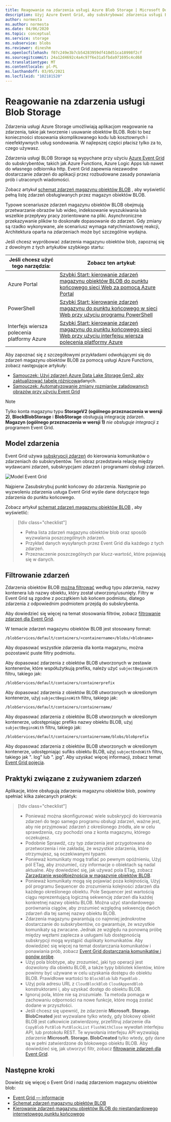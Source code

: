 ```yaml
---
title: Reagowanie na zdarzenia usługi Azure Blob Storage | Microsoft Docs
description: Użyj Azure Event Grid, aby subskrybować zdarzenia usługi BLOB Storage i reagować na nie. Zrozumienie modelu zdarzeń, zdarzeń filtrowania i praktyk związanych z zużywaniem zdarzeń.
author: normesta
ms.author: normesta
ms.date: 04/06/2020
ms.topic: conceptual
ms.service: storage
ms.subservice: blobs
ms.reviewer: dineshm
ms.openlocfilehash: f07c249e3b7cb54283959df410d51ca18998f2cf
ms.sourcegitcommit: 24a12d4692c4a4c97f6e31a5fbda971695c4cd68
ms.translationtype: MT
ms.contentlocale: pl-PL
ms.lasthandoff: 03/05/2021
ms.locfileid: "102181520"
---
```

# <a name="reacting-to-blob-storage-events"></a>Reagowanie na zdarzenia usługi Blob Storage

Zdarzenia usługi Azure Storage umożliwiają aplikacjom reagowanie na zdarzenia, takie jak tworzenie i usuwanie obiektów BLOB. Robi to bez konieczności stosowania skomplikowanego kodu lub kosztownych i nieefektywnych usług sondowania. W najlepszej części płacisz tylko za to, czego używasz.

Zdarzenia usługi BLOB Storage są wypychane przy użyciu [Azure Event Grid](https://azure.microsoft.com/services/event-grid/) do subskrybentów, takich jak Azure Functions, Azure Logic Apps lub nawet do własnego odbiornika http. Event Grid zapewnia niezawodne dostarczanie zdarzeń do aplikacji przez rozbudowane zasady ponawiania prób i utraconych wiadomości.

Zobacz artykuł [schemat zdarzeń magazynu obiektów BLOB](../../event-grid/event-schema-blob-storage.md?toc=%2fazure%2fstorage%2fblobs%2ftoc.json) , aby wyświetlić pełną listę zdarzeń obsługiwanych przez magazyn obiektów BLOB.

Typowe scenariusze zdarzeń magazynu obiektów BLOB obejmują przetwarzanie obrazów lub wideo, indeksowanie wyszukiwania lub wszelkie przepływy pracy zorientowane na pliki. Asynchroniczne przekazywanie plików to doskonałe dopasowanie do zdarzeń. Gdy zmiany są rzadko wykonywane, ale scenariusz wymaga natychmiastowej reakcji, Architektura oparta na zdarzeniach może być szczególnie wydajna.

Jeśli chcesz wypróbować zdarzenia magazynu obiektów blob, zapoznaj się z dowolnym z tych artykułów szybkiego startu:

|Jeśli chcesz użyć tego narzędzia:    |Zobacz ten artykuł: |
|--|-|
|Azure Portal    |[Szybki Start: kierowanie zdarzeń magazynu obiektów BLOB do punktu końcowego sieci Web za pomocą Azure Portal](../../event-grid/blob-event-quickstart-portal.md?toc=%2fazure%2fstorage%2fblobs%2ftoc.json)|
|PowerShell    |[Szybki Start: kierowanie zdarzeń magazynu do punktu końcowego w sieci Web przy użyciu programu PowerShell](./storage-blob-event-quickstart-powershell.md?toc=%2fazure%2fstorage%2fblobs%2ftoc.json)|
|Interfejs wiersza polecenia platformy Azure    |[Szybki Start: kierowanie zdarzeń magazynu do punktu końcowego sieci Web przy użyciu interfejsu wiersza polecenia platformy Azure](./storage-blob-event-quickstart.md?toc=%2fazure%2fstorage%2fblobs%2ftoc.json)|

Aby zapoznać się z szczegółowymi przykładami odwołującymi się do zdarzeń magazynu obiektów BLOB za pomocą usługi Azure Functions, zobacz następujące artykuły:

- [Samouczek: Użyj zdarzeń Azure Data Lake Storage Gen2, aby zaktualizować tabelę różnicową](data-lake-storage-events.md)danych.
- [Samouczek: Automatyzowanie zmiany rozmiarów załadowanych obrazów przy użyciu Event Grid](../../event-grid/resize-images-on-storage-blob-upload-event.md?tabs=dotnet)

>[!NOTE]
> Tylko konta magazynu typu **StorageV2 (ogólnego przeznaczenia w wersji 2)**, **BlockBlobStorage** i **BlobStorage** obsługują integrację zdarzeń. **Magazyn (ogólnego przeznaczenia w wersji 1)** *nie obsługuje integracji* z programem Event Grid.

## <a name="the-event-model"></a>Model zdarzenia

Event Grid używa [subskrypcji zdarzeń](../../event-grid/concepts.md#event-subscriptions) do kierowania komunikatów o zdarzeniach do subskrybentów. Ten obraz przedstawia relację między wydawcami zdarzeń, subskrypcjami zdarzeń i programami obsługi zdarzeń.

![Model Event Grid](./media/storage-blob-event-overview/event-grid-functional-model.png)

Najpierw Zasubskrybuj punkt końcowy do zdarzenia. Następnie po wyzwoleniu zdarzenia usługa Event Grid wyśle dane dotyczące tego zdarzenia do punktu końcowego.

Zobacz artykuł [schemat zdarzeń magazynu obiektów BLOB](../../event-grid/event-schema-blob-storage.md?toc=%2fazure%2fstorage%2fblobs%2ftoc.json) , aby wyświetlić:

> [!div class="checklist"]
> * Pełna lista zdarzeń magazynu obiektów blob oraz sposób wyzwalania poszczególnych zdarzeń.
> * Przykład danych wysyłanych przez Event Grid dla każdego z tych zdarzeń.
> * Przeznaczenie poszczególnych par klucz-wartość, które pojawiają się w danych.

## <a name="filtering-events"></a>Filtrowanie zdarzeń

Zdarzenia obiektów BLOB [można filtrować](/cli/azure/eventgrid/event-subscription) według typu zdarzenia, nazwy kontenera lub nazwy obiektu, który został utworzony/usunięty. Filtry w Event Grid są zgodne z początkiem lub końcem podmiotu, dlatego zdarzenia z odpowiednim podmiotem przejdą do subskrybenta.

Aby dowiedzieć się więcej na temat stosowania filtrów, zobacz [filtrowanie zdarzeń dla Event Grid](../../event-grid/how-to-filter-events.md).

W temacie zdarzeń magazynu obiektów BLOB jest stosowany format:

```
/blobServices/default/containers/<containername>/blobs/<blobname>
```

Aby dopasować wszystkie zdarzenia dla konta magazynu, można pozostawić puste filtry podmiotu.

Aby dopasować zdarzenia z obiektów BLOB utworzonych w zestawie kontenerów, które współużytkują prefiks, należy użyć `subjectBeginsWith` filtru, takiego jak:

```
/blobServices/default/containers/containerprefix
```

Aby dopasować zdarzenia z obiektów BLOB utworzonych w określonym kontenerze, użyj `subjectBeginsWith` filtru, takiego jak:

```
/blobServices/default/containers/containername/
```

Aby dopasować zdarzenia z obiektów BLOB utworzonych w określonym kontenerze, udostępniając prefiks nazwy obiektu BLOB, użyj `subjectBeginsWith` filtru, takiego jak:

```
/blobServices/default/containers/containername/blobs/blobprefix
```

Aby dopasować zdarzenia z obiektów BLOB utworzonych w określonym kontenerze, udostępniając sufiks obiektu BLOB, użyj `subjectEndsWith` filtru, takiego jak ". log" lub ". jpg". Aby uzyskać więcej informacji, zobacz temat [Event Grid pojęcia](../../event-grid/concepts.md#event-subscriptions).

## <a name="practices-for-consuming-events"></a>Praktyki związane z zużywaniem zdarzeń

Aplikacje, które obsługują zdarzenia magazynu obiektów blob, powinny spełniać kilka zalecanych praktyk:
> [!div class="checklist"]
> * Ponieważ można skonfigurować wiele subskrypcji do kierowania zdarzeń do tego samego programu obsługi zdarzeń, ważne jest, aby nie przyjmować zdarzeń z określonego źródła, ale w celu sprawdzenia, czy pochodzi ona z konta magazynu, którego oczekujesz.
> * Podobnie Sprawdź, czy typ zdarzenia jest przygotowana do przetworzenia i nie zakładaj, że wszystkie zdarzenia, które otrzymujesz, są oczekiwanymi typami.
> * Ponieważ komunikaty mogą trafiać po pewnym opóźnieniu, Użyj pól ETag, aby zrozumieć, czy informacje o obiektach są nadal aktualne. Aby dowiedzieć się, jak używać pola ETag, zobacz [Zarządzanie współbieżnością w magazynie obiektów BLOB](./concurrency-manage.md?toc=%2fazure%2fstorage%2fblobs%2ftoc.json#managing-concurrency-in-blob-storage).
> * Ponieważ komunikaty mogą się pojawiać poza kolejnością, Użyj pól programu Sequencer do zrozumienia kolejności zdarzeń dla każdego określonego obiektu. Pole Sequencer jest wartością ciągu reprezentującą logiczną sekwencję zdarzeń dla każdej konkretnej nazwy obiektu BLOB. Można użyć standardowego porównania ciągów, aby zrozumieć względną sekwencję dwóch zdarzeń dla tej samej nazwy obiektu BLOB.
> * Zdarzenia magazynu gwarantują co najmniej jednokrotne dostarczanie do subskrybentów, co gwarantuje, że wszystkie komunikaty są zwracane. Jednak ze względu na ponowną próbę między węzłami zaplecza a usługami lub dostępnością subskrypcji mogą wystąpić duplikaty komunikatów. Aby dowiedzieć się więcej na temat dostarczania komunikatów i ponawiania prób, zobacz [Event Grid dostarczania komunikatów i ponów próbę](../../event-grid/delivery-and-retry.md).
> * Użyj pola blobtype, aby zrozumieć, jaki typ operacji jest dozwolony dla obiektu BLOB, a także typy bibliotek klientów, które powinny być używane w celu uzyskania dostępu do obiektu BLOB. Prawidłowe wartości to `BlockBlob` lub `PageBlob` . 
> * Użyj pola adresu URL z `CloudBlockBlob` `CloudAppendBlob` konstruktorami i, aby uzyskać dostęp do obiektu BLOB.
> * Ignoruj pola, które nie są zrozumiałe. Ta metoda pomaga w zachowaniu odporności na nowe funkcje, które mogą zostać dodane w przyszłości.
> * Jeśli chcesz się upewnić, że zdarzenie **Microsoft. Storage. BlobCreated** jest wyzwalane tylko wtedy, gdy blokowy obiekt BLOB jest całkowicie zatwierdzony, przefiltruj zdarzenie dla `CopyBlob` `PutBlob` `PutBlockList` `FlushWithClose` wywołań interfejsu API, lub protokołu REST. Te wywołania interfejsu API wyzwalają zdarzenie **Microsoft. Storage. BlobCreated** tylko wtedy, gdy dane są w pełni zatwierdzone do blokowego obiektu BLOB. Aby dowiedzieć się, jak utworzyć filtr, zobacz [filtrowanie zdarzeń dla Event Grid](../../event-grid/how-to-filter-events.md).


## <a name="next-steps"></a>Następne kroki

Dowiedz się więcej o Event Grid i nadaj zdarzeniom magazynu obiektów blob:

- [Event Grid — informacje](../../event-grid/overview.md)
- [Schemat zdarzeń magazynu obiektów BLOB](../../event-grid/event-schema-blob-storage.md?toc=%2fazure%2fstorage%2fblobs%2ftoc.json)
- [Kierowanie zdarzeń magazynu obiektów BLOB do niestandardowego internetowego punktu końcowego](storage-blob-event-quickstart.md)
